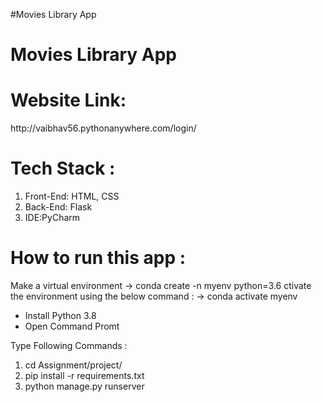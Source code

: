 #Movies Library App

<h1> Movies Library App </h1> 
<h1> Website Link:</h1> http://vaibhav56.pythonanywhere.com/login/

<h1> Tech Stack : </h1>
  <ol>
    <li>Front-End: HTML, CSS</li>
    <li>Back-End: Flask</li>
    <li>IDE:PyCharm</li>
  </ol>

<h1>How to run this app :</h1>


Make a virtual environment
-> conda create -n myenv python=3.6
ctivate the environment using the below command :
-> conda activate myenv
<ul>
  <li>Install Python 3.8</li>
  <li>Open Command Promt</li>
</ul>
Type Following Commands :
<ol>
  <li>cd Assignment/project/</li>
  <li>pip install -r requirements.txt</li>
  <li>python manage.py runserver</li>
</ol>

